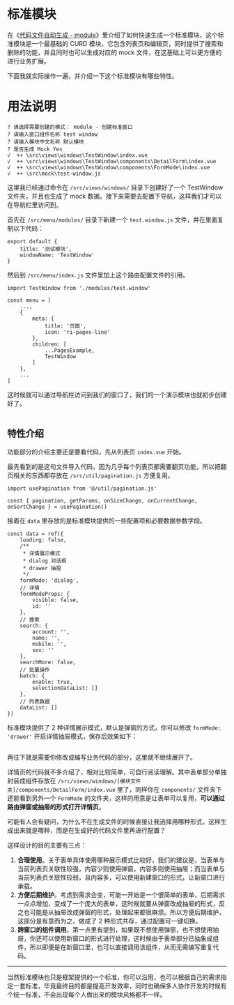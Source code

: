 # 标准模块 <Badge type="tip" text="专业版" vertical="top" />

在《[代码文件自动生成 - module](plop.md#module)》里介绍了如何快速生成一个标准模块，这个标准模块是一个最基础的 CURD 模块，它包含列表页和编辑页，同时提供了搜索和删除的功能，并且同时也可以生成对应的 mock 文件，在这基础上可以更方便的进行业务扩展。

下面我就实际操作一遍，并介绍一下这个标准模块有哪些特性。

# 用法说明

```:no-line-numbers
? 请选择需要创建的模式： module - 创建标准窗口
? 请输入窗口组件名称 test window
? 请输入模块中文名称 默认模块
? 是否生成 Mock Yes
√  ++ \src\views\windows\TestWindow\index.vue
√  ++ \src\views\windows\TestWindow\components\DetailForm\index.vue
√  ++ \src\views\windows\TestWindow\components\FormMode\index.vue
√  ++ \src\mock\test-window.js
```

这里我已经通过命令在 `/src/views/windows/` 目录下创建好了一个 TestWindow 文件夹，并且也生成了 mock 数据。接下来需要去配置下导航，这样我们才可以在导航栏里访问到。

首先在 `/src/menu/modules/` 目录下新建一个 `test.window.js` 文件，并在里面复制以下代码：

```js:no-line-numbers
export default {
    title: '测试模块',
    windowName: 'TestWindow'
}
```

然后到 `/src/menu/index.js` 文件里加上这个路由配置文件的引用。

```js:no-line-numbers {1,12}
import TestWindow from './modules/test.window'

const menu = [
    ...,
    {
        meta: {
            title: '页面',
            icon: 'ri-pages-line'
        },
        children: [
            ...PagesExample,
            TestWindow
        ]
    },
    ...
]
```

这时候就可以通过导航栏访问到我们的窗口了，我们的一个演示模块也就初步创建好了。

<p><img :src="$withBase('/module1.gif')" /></p>

## 特性介绍

功能部分的介绍主要还是要看代码，先从列表页 `index.vue` 开始。

最先看到的是这句文件导入代码，因为几乎每个列表页都需要翻页功能，所以把翻页相关的东西都存放在 `/src/util/pagination.js` 方便复用。

```js:no-line-numbers
import usePagination from '@/util/pagination.js'

const { pagination, getParams, onSizeChange, onCurrentChange, onSortChange } = usePagination()
```

接着在 `data` 里存放的是标准模块提供的一些配置项和必要数据参数字段。

```js:no-line-numbers {8,24}
const data = ref({
    loading: false,
    /**
     * 详情展示模式
     * dialog 对话框
     * drawer 抽屉
     */
    formMode: 'dialog',
    // 详情
    formModeProps: {
        visible: false,
        id: ''
    },
    // 搜索
    search: {
        account: '',
        name: '',
        mobile: '',
        sex: ''
    },
    searchMore: false,
    // 批量操作
    batch: {
        enable: true,
        selectionDataList: []
    },
    // 列表数据
    dataList: []
})
```

标准模块提供了 2 种详情展示模式，默认是弹窗的方式，你可以修改 `formMode: 'drawer'` 开启详情抽屉模式，保存后效果如下：

<p><img :src="$withBase('/module2.gif')" /></p>

再往下就是需要你修改或编写业务代码的部分，这里就不继续展开了。

详情页的代码就不多介绍了，相对比较简单，可自行阅读理解。其中表单部分单独封装成组件存放在 `/src/views/windows/[模块文件夹]/components/DetailForm/index.vue` 里了，同样你在 `components/` 文件夹下还能看到另外一个 `FormMode` 的文件夹，这样的用意是让表单可以复用，**可以通过路由弹窗或抽屉的形式打开详情页**。

可能有人会有疑问，为什么不在生成文件的时候直接让我选择用哪种形式，这样生成出来就是哪种，而是在生成好的代码文件里再进行配置？

这样设计的目的主要有三点：

1. **合理使用**。关于表单具体使用哪种展示模式比较好，我们的建议是，当表单与当前列表页关联性较强，内容少则使用弹窗，内容多则使用抽屉；而当表单与当前列表页关联性较弱，且内容多，可以使用新建窗口的形式，让新窗口进行承载。
2. **方便后期维护**。考虑到需求会变，可能一开始是一个很简单的表单，后期需求一点点增加，变成了一个庞大的表单，这时候就要从弹窗改成抽屉的形式，反之也可能是从抽屉改成弹窗的形式，处理起来都很麻烦。所以方便后期维护，这部分是有意而为之，做成了 2 种形式共存，通过配置可一键切换。
3. **跨窗口的组件调用**。第一点里有提到，如果既不想使用弹窗，也不想使用抽屉，你还可以使用新窗口的形式进行处理，这时候由于表单部分已抽象成组件，所以即便是在新窗口里，也可以直接调用该组件，从而无需编写重复代码。

---

当然标准模块也只是框架提供的一个标准，你可以沿用，也可以根据自己的需求指定一套标准，毕竟最终目的都是提高开发效率，同时也确保多人协作开发的时候有个统一标准，不会出现每个人做出来的模块风格都不一样。
